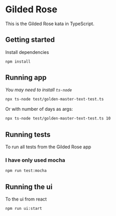 # Gilded Rose

This is the Gilded Rose kata in TypeScript.

## Getting started

Install dependencies

```sh
npm install
```

## Running app
_You may need to install `ts-node`_

```sh
npx ts-node test/golden-master-text-test.ts
```

Or with number of days as args:
```sh
npx ts-node test/golden-master-text-test.ts 10
```

## Running tests

To run all tests from the Gilded Rose app

### I have only used mocha

```sh
npm run test:mocha
```

## Running the ui

To the ui from react

```sh
npm run ui:start
```